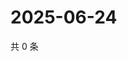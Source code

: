 # 2025-06-24

共 0 条

<!-- BEGIN ZHIHUQUESTIONS -->
<!-- 最后更新时间 Tue Jun 24 2025 20:22:29 GMT+0800 (China Standard Time) -->

<!-- END ZHIHUQUESTIONS -->
